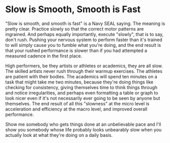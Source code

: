 # Slow is Smooth, Smooth is Fast

"Slow is smooth, and smooth is fast" is a Navy SEAL saying. The meaning is pretty clear. Practice slowly so that the correct motor patterns are ingrained. And perhaps equally importantly, execute "slowly", that is to say, don't rush. Pushing your nervous system to perform faster than it's trained to will simply cause you to fumble what you're doing, and the end result is that your rushed performance is slower than if you had attempted a measured cadence in the first place.

High performers, be they artists or athletes or academics, they are all slow. The skilled artists never rush through their warmup exercises. The athletes are patient with their bodies. The academics will spend ten minutes on a task that might take me two minutes, because they're doing things like checking for consistency, giving themselves time to think things through and notice irregularities, and perhaps even formatting a table or graph to look nicer even if it's not necessarily ever going to be seen by anyone but themselves. The end result of all this "slowness" at the micro level is acceleration and efficiency at the macro level, and improved overall performance.

Show me somebody who gets things done at an unbelievable pace and I'll show you somebody whose life probably looks unbearably slow when you actually look at what they're doing on a daily basis.